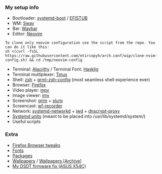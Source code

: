 ### My setup info
- Bootloader: [systemd-boot](https://wiki.archlinux.org/index.php/Systemd-boot) / [EFISTUB](https://wiki.archlinux.org/index.php/EFISTUB)
- WM: [Sway](https://github.com/swaywm/sway)
- Bar: [Waybar](https://github.com/Alexays/Waybar)
- Editor: [Neovim](https://github.com/neovim/neovim)
```
To clone only neovim configuration use the script from the repo. You can do it like this:
sh <(curl -fsSL https://raw.githubusercontent.com/etircopyh/arch.conf/wip/clone-nvim-config.sh) && cd /tmp/neovim-config
```
- Terminal: [Alacritty](https://github.com/jwilm/alacritty) / Terminal Font: [Hasklig](https://github.com/i-tu/Hasklig)
- Terminal multiplexer: [Tmux](https://github.com/tmux/tmux)
- Shell: [zsh](https://github.com/zsh-users/zsh) + [grml-zsh-config](https://grml.org/zsh/#grmlzshconfig) (most seamless shell experience ever)
- Browser: [Firefox](https://www.mozilla.org/en-US/firefox)
- Video player: [mpv](https://github.com/mpv-player/mpv)
- Image viewer: [imv](https://github.com/eXeC64/imv)
- Screenshot: [grim](https://github.com/emersion/grim) + [slurp](https://github.com/emersion/slurp)
- Screencast: [wf-recorder](https://github.com/ammen99/wf-recorder)
- Network: [systemd-networkd](https://github.com/systemd/systemd/tree/master/src/network) + [iwd](https://wiki.archlinux.org/index.php/Iwd) + [dnscrypt-proxy](https://github.com/DNSCrypt/dnscrypt-proxy)
- [Systemd units](./dotfiles/system/usr/lib/systemd/system) (meant to be placed into /usr/lib/systemd/system/)
- Useful scripts

### Extra
- [Firefox Browser tweaks](https://github.com/etircopyh/fox-hax "fox-hax")
- [Fonts](http://ix.io/22cH "Font list")
- [Packages](http://ix.io/22d2)
- [Wallpapers](https://drive.google.com/open?id=1qbPJEeEe5k4p4rwqMqT48-juFqzc-pM1) / [Wallpapers [Archive]](https://drive.google.com/open?id=1_W3DUqlarIlw96iu3r1tqafgNkMdghs8)
- [My DSDT firmware fix (ASUS X54C)](./essentials/asus-x54c-fixed-dsdt)
